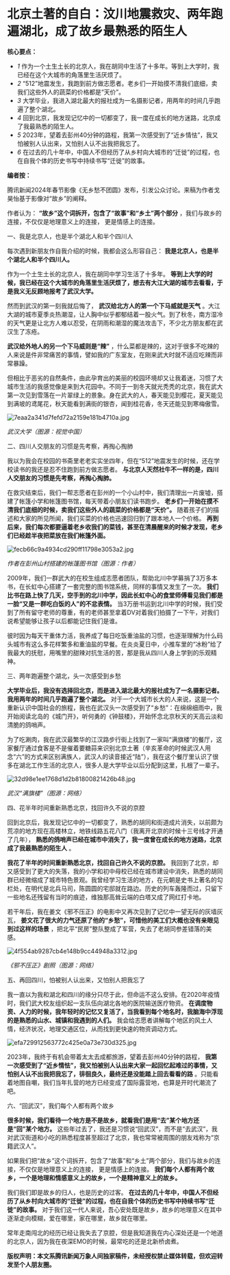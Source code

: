 # 北京土著的自白：汶川地震救灾、两年跑遍湖北，成了故乡最熟悉的陌生人

**核心要点：**

  * _1_ 作为一个土生土长的北京人，我在胡同中生活了十多年。等到上大学时，我已经在这个大城市的角落里生活厌烦了。
  * _2_ “512”地震发生，我跑到前方做志愿者。老乡们一开始摸不清我们底细，卖我们这些外人的蔬菜的价格都是“天价”。
  * _3_ 大学毕业，我进入湖北最大的报社成为一名摄影记者，用两年的时间几乎跑遍了整个湖北。
  * _4_ 回到北京，我发现记忆中的一切都变了，我一度在成长的地方迷路，北京成了我最熟悉的陌生人。
  * _5_ 2023年，望着去彭州40分钟的路程，我第一次感受到了“近乡情怯”，我又怕被别人认出来，又怕别人认不出我把我忘了。
  * _6_ 在过去的几十年中，中国人不但经历了从乡村向大城市的“迁徙”的过程，也在自我个体的历史书写中持续书写“迁徙”的故事。

**编者按：**

腾讯新闻2024年春节影像《无乡愁不团圆》发布，引发公众讨论。来稿为作者戈昊怡基于影像对“故乡”的阐释。

作者认为： **“故乡”这个词拆开，包含了“故事”和“乡土”两个部分** ，我们与故乡的连接，不仅仅是地理意义上的连接， 更是情感上的连接。

一、我是北京人，也是半个湖北人和半个四川人

每次遇到新朋友作自我介绍的时候，我都会这么形容自己： **我是北京人，也是半个湖北人和半个四川人。**

作为一个土生土长的北京人，我在胡同中学习生活了十多年。
**等到上大学的时候，我已经在这个大城市的角落里生活厌烦了，想去有大江大湖的城市去看看，于是我义无反顾地报考了武汉大学。**

然而到武汉的第一刻我就后悔了， **武汉给北方人的第一个下马威就是天气**
。大江大湖的城市夏季炎热潮湿，让人胸中似乎都郁结着一股火气。到了秋冬，南方湿冷的天气更是让北方人难以忍受，在阴雨和潮湿的魔法攻击下，不少北方朋友都在武汉生了冻疮。

**武汉给外地人的另一个下马威则是“辣”**
，什么菜都是辣的，这对于很多不吃辣的人来说是件非常痛苦的事情，譬如我的广东室友，在刚来武大时就不适应吃辣而非常暴躁。

但相比于恶劣的自然条件，由此孕育出的美丽的校园环境却又让我着迷，习惯了大城市生活的我感觉像是来到大花园中。不同于一到冬天就光秃秃的北京，我在武大第一次见到雪落在一片翠绿上的景象。身在武大的人，春天能见到樱花，夏天能见到满坡的鸢尾花，秋天能看到满街的银杏，闻到桂花香，冬天还能见到寒梅傲雪。

![7eaa2a341d7fefd72a2159e181b4710a.jpg](https://raw.githubusercontent.com/qqhsx/qqnews_image/main/2024/02/07/北京土著的自白：汶川地震救灾、两年跑遍湖北，成了故乡最熟悉的陌生人/7eaa2a341d7fefd72a2159e181b4710a.jpg)

 _武汉大学（图源：视觉中国）_

二、四川人交朋友的习惯是先考察，再掏心掏肺

我以为我会在校园的书斋里老老实实坐四年，但在“512”地震发生的时候，还在学校读书的我还是忍不住跑到前方做志愿者。
**与北京人天然社牛不一样的是，四川人交朋友的习惯是先考察，再掏心掏肺。**

在救灾结束后，我们一帮志愿者在彭州的一个小山村中，我们清理出一片废墟，搭建了帐篷小学和帐篷图书馆，每天带着小朋友们读书跑步。
**老乡们一开始在摸不清我们底细的时候，卖我们这些外人的蔬菜的价格都是“天价”。**
随着孩子们的描述和大家的所见所闻，我们买菜的价格也迅速回归到了跟本地人一个价格。
**再到后来，我们每次都要逼着老乡收我们的菜钱，甚至在清晨醒来的时候才发现，老乡们已经趁半夜把菜放在我们帐篷外面。**

![fecb66c9a4934cd290ff11798e3053a2.jpg](https://raw.githubusercontent.com/qqhsx/qqnews_image/main/2024/02/07/北京土著的自白：汶川地震救灾、两年跑遍湖北，成了故乡最熟悉的陌生人/fecb66c9a4934cd290ff11798e3053a2.jpg)

_作者在彭州山村搭建的帐篷图书馆（图源：作者）_

2009年，我们一群武大的在校生组成志愿者团队，帮助北川中学募捐了3万多本书，在长虹中心搭建了一套完整的图书馆系统，同样的事情又发生了一次。
**我们比书在路上快了几天，空手到的北川中学，因此长虹中心的食堂师傅看见我们都是一脸“又是一群吃白饭的人”的不忿表情。**
当3万册书运到北川中学的时候，我们受到了所有留守老师的尊重，有的老师甚至拿着DV对着我们拍摄了一下午，对我们说希望能够让孩子以后都能记住我们是谁。

彼时因为每天干重体力活，我养成了每日吃饭重油盐的习惯，也逐渐理解为什么码头城市有这么多花样繁多和重油盐的早餐。在炎炎夏日中，小推车里的“冰粉”给了我最大的抚慰，用嘴里的甜辣对抗生活的苦，那是我从四川人身上学到的乐观精神。

三、两年跑遍整个湖北，头一次感受到乡愁

**大学毕业后，我没有选择回北京，而是进入湖北最大的报社成为了一名摄影记者。我用两年的时间几乎跑遍了整个湖北。**
对于一个大城市长大的人来说，这是一个重新认识中国社会的旅程，我也在武汉头一次感受到了“乡愁”：在绵绵细雨中，我开始阅读北岛的《城门开》，听何勇的《钟鼓楼》，开始怀念北京秋天的天高云淡和清脆的鸽哨声。

为了吃涮肉，我在武汉最繁华的江汉路步行街上找到了一家叫“满旗楼”的餐厅，这家餐厅通过食客是不是催着要糖蒜来识别北京土著（辛亥革命的时候武汉人用念“六”的方式来区别满族人，武汉人的读音接近“陆”），我在这个餐厅里认识了很多在湖北工作生活的北京人，很多人是大学毕业以后分配到这里，扎根了一辈子。

![32d98e1ee1768d1d2b81800821426b48.jpg](https://raw.githubusercontent.com/qqhsx/qqnews_image/main/2024/02/07/北京土著的自白：汶川地震救灾、两年跑遍湖北，成了故乡最熟悉的陌生人/32d98e1ee1768d1d2b81800821426b48.jpg)

_武汉“满旗楼”（图源：网络）_

四、花半年时间重新熟悉北京，找回许久不说的京腔

回到北京后，我发现记忆中的一切都变了，熟悉的胡同和街道成片消失，以前颇为荒凉的地方现在高楼林立，地铁线路五花八门（我离开北京的时候十三号线才开通了几年），
**熟悉的鸽哨声已经在城市中消失了，我一度曾在成长的地方迷路，北京成了我最熟悉的陌生人** 。

**我花了半年的时间重新熟悉北京，找回自己许久不说的京腔。**
我回到了北京，却又感受到了更大的失落，我的小学和初中母校已经在城市建设中消失，熟悉的胡同群已经微缩成了城市特色景观。我曾经学习生活的地方，在元朝是史书上著名的勾栏处，在明代是北兵马司，陈圆圆的宅邸就在路边。历史的列车轰隆而过，只留下一些地名还残留有当时的痕迹，维独那高耸云端的白塔又成了网红打卡地。

若干年后，我在姜文《邪不压正》的电影中又再次见到了记忆中一望无际的灰墙灰瓦，
**姜文花了很大的力气还原了他的“乡愁”，可惜他的美工们大概也没有亲眼见到过这样的场景** ，把北平“民房”整队整成了军营，失去了老胡同参差错落的美感。

![4f554ab9287cb4e148b9cc44948a3312.jpg](https://raw.githubusercontent.com/qqhsx/qqnews_image/main/2024/02/07/北京土著的自白：汶川地震救灾、两年跑遍湖北，成了故乡最熟悉的陌生人/4f554ab9287cb4e148b9cc44948a3312.jpg)

_《邪不压正》剧照（图源：网络）_

五、再回四川，怕被别人认出来，又怕别人把我忘了

我一直以为我和湖北和四川的缘分只尽于此，但命运不这么安排。在2020年疫情时，我们武大校友组织起一支队伍向湖北各地的医院输送医疗物资。
**在调度物资、人力的时候，我年轻时的记忆又复活了，当我看到每个地名时，我脑海中浮现的是熟悉的山水、城镇和我遇到的人们。**
我会给志愿者讲解每个地区的风土人情，经济状况，地理交通区位，从而找到更快速的物资调动方式。

![efa729912563772c425e0a73e730d325.jpg](https://raw.githubusercontent.com/qqhsx/qqnews_image/main/2024/02/07/北京土著的自白：汶川地震救灾、两年跑遍湖北，成了故乡最熟悉的陌生人/efa729912563772c425e0a73e730d325.jpg)

2023年，我终于有机会带着太太去成都旅游，望着去彭州40分钟的路程，
**我第一次感受到了“近乡情怯”，我又怕被别人认出来大家一起回忆起难过的事情，又怕别人认不出我把我忘了，徘徊良久，最终还是没能踏上回去看看的路**
。只能看着地图自嘲，我们当年扎营的地方已经变成了国际露营地，也算是开时代潮流了吧。

六、“回武汉”，我们每个人都有两个故乡

**很多时候，我们看待一个地方是不是故乡，就看我们是用“去”某个地方还是“回”某个地方。**
这些年过去了，我还是习惯说“回武汉”，而不是“去武汉”，我对武汉街道和小吃的熟悉程度甚至超过了北京，我也常常被周围的朋友戏称为“京籍武汉人”。

如果我们把“故乡”这个词拆开，包含了“故事”和“乡土”两个部分，我们与故乡的连接，不仅仅是地理意义上的连接， 更是情感上的连接。
**我们每个人都有两个故乡，一个是地理和情感意义上的故乡，一个是精神意义上的故乡。**

我们我们即是故乡的归人，也是历史的过客。
**在过去的几十年中，中国人不但经历了从乡村向大城市的“迁徙”的过程，也在自我个体的历史书写中持续书写“迁徙”的故事。**
对于我们这一代人来说，吾心安处既是故乡，故乡的地理意义在其中逐渐走向模糊，爱在哪里，家在哪里，故乡就在哪里。

常年走南闯北的经历已经让我失去了京腔，但是我知道我在内心深处还是一个地道的北京人，因为我在夜深EMO的时候，最常吃的还是北新桥卤煮。

**版权声明：本文系腾讯新闻万象人间独家稿件，未经授权禁止媒体转载，但欢迎转发至个人朋友圈。**

